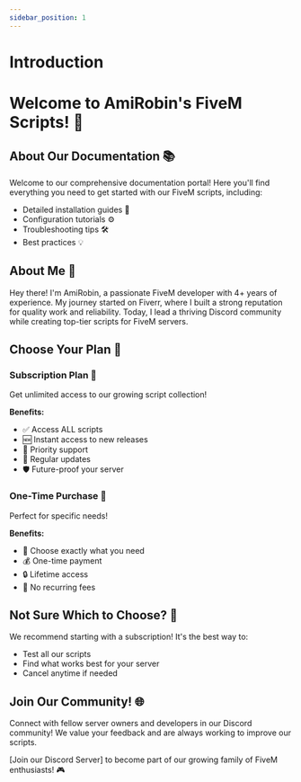 ```yaml
---
sidebar_position: 1
---
```


# Introduction

# Welcome to AmiRobin's FiveM Scripts! 🚀

## About Our Documentation 📚
Welcome to our comprehensive documentation portal! Here you'll find everything you need to get started with our FiveM scripts, including:
- Detailed installation guides 🔧
- Configuration tutorials ⚙️
- Troubleshooting tips 🛠️
- Best practices 💡

## About Me 👋
Hey there! I'm AmiRobin, a passionate FiveM developer with 4+ years of experience. My journey started on Fiverr, where I built a strong reputation for quality work and reliability. Today, I lead a thriving Discord community while creating top-tier scripts for FiveM servers.

## Choose Your Plan 💫

### Subscription Plan 🌟
Get unlimited access to our growing script collection!

**Benefits:**
- ✅ Access ALL scripts
- 🆕 Instant access to new releases
- 💬 Priority support
- 🔄 Regular updates
- 🛡️ Future-proof your server

### One-Time Purchase 🎯
Perfect for specific needs!

**Benefits:**
- 🎯 Choose exactly what you need
- 💰 One-time payment
- 🔒 Lifetime access
- 🚫 No recurring fees

## Not Sure Which to Choose? 🤔
We recommend starting with a subscription! It's the best way to:
- Test all our scripts
- Find what works best for your server
- Cancel anytime if needed

## Join Our Community! 🌐
Connect with fellow server owners and developers in our Discord community! We value your feedback and are always working to improve our scripts.

[Join our Discord Server] to become part of our growing family of FiveM enthusiasts! 🎮
